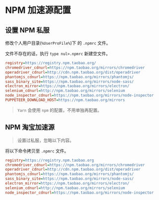# NPM 加速源配置

## 设置 NPM 私服

修改个人用户目录(`%UserProFile%`)下 的 `.npmrc` 文件。

文件不存在的话，执行 `type nul>.npmrc` 新建空文件。

```ini
registry=https://registry.npm.taobao.org/
chromedriver_cdnurl=https://npm.taobao.org/mirrors/chromedriver
operadriver_cdnurl=http://cdn.npm.taobao.org/dist/operadriver
phantomjs_cdnurl=https://npm.taobao.org/mirrors/phantomjs/
sass_binary_site=https://npm.taobao.org/mirrors/node-sass/
electron_mirror=https://npm.taobao.org/mirrors/electron/
selenium_cdnurl=http://npm.taobao.org/mirrors/selenium
node_inspector_cdnurl=https://npm.taobao.org/mirrors/node-inspector
PUPPETEER_DOWNLOAD_HOST=https://npm.taobao.org/mirrors
```

> `Yarn` 会使用 `npm` 的配置，不用单独再配置。

## NPM 淘宝加速源

> 设置过私服，忽略以下内容。

将以下命令拷贝至 `.npmrc` 文件。

```ini
registry=https://registry.npm.taobao.org
chromedriver_cdnurl=https://npm.taobao.org/mirrors/chromedriver
operadriver_cdnurl=http://cdn.npm.taobao.org/dist/operadriver
phantomjs_cdnurl=https://npm.taobao.org/mirrors/phantomjs/
sass_binary_site=https://npm.taobao.org/mirrors/node-sass/
electron_mirror=https://npm.taobao.org/mirrors/electron/
selenium_cdnurl=http://npm.taobao.org/mirrors/selenium
node_inspector_cdnurl=https://npm.taobao.org/mirrors/node-inspector
```
